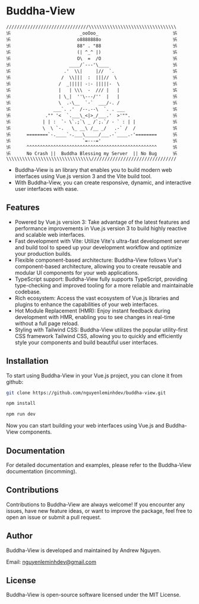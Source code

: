# Buddha-View

```
///////////////////////////////\\\\\\\\\\\\\\\\\\\\\\\\\\\\\\\\\
卐                          _ooOoo_                            卐
卐                         o8888888o                           卐
卐                         88" . "88                           卐
卐                         (| ^_^ |)                           卐
卐                         O\  =  /O                           卐
卐                      ____/`---'\____                        卐
卐                    .'  \\|     |//  `.                      卐
卐                   /  \\|||  :  |||//  \                     卐
卐                  /  _||||| -:- |||||-  \                    卐
卐                  |   | \\\  -  /// |   |                    卐
卐                  | \_|  ''\---/''  |   |                    卐
卐                  \  .-\__  `-`  ___/-. /                    卐
卐                ___`. .'  /--.--\  `. . ___                  卐
卐             ."" '<  `.___\_<|>_/___.'  >'"".                卐
卐            | | :  `- \`.;`\ _ /`;.`/ - ` : | |              卐
卐            \  \ `-.   \_ __\ /__ _/   .-` /  /              卐
卐      ========`-.____`-.___\_____/___.-`____.-'========      卐
卐                           `=---='                           卐
卐      ^^^^^^^^^^^^^^^^^^^^^^^^^^^^^^^^^^^^^^^^^^^^^^^^^      卐
卐      No Crash ||  Buddha Blessing my Server  || No Bug      卐
\\\\\\\\\\\\\\\\\\\\\\\\\\\\\\\\////////////////////////////////
```

- Buddha-View is an library that enables you to build modern web interfaces using Vue.js version 3 and the Vite build tool. 
- With Buddha-View, you can create responsive, dynamic, and interactive user interfaces with ease.

## Features
- Powered by Vue.js version 3: Take advantage of the latest features and performance improvements in Vue.js version 3 to build highly reactive and scalable web interfaces.
- Fast development with Vite: Utilize Vite's ultra-fast development server and build tool to speed up your development workflow and optimize your production builds.
- Flexible component-based architecture: Buddha-View follows Vue's component-based architecture, allowing you to create reusable and modular UI components for your web applications.
- TypeScript support: Buddha-View fully supports TypeScript, providing type-checking and improved tooling for a more reliable and maintainable codebase.
- Rich ecosystem: Access the vast ecosystem of Vue.js libraries and plugins to enhance the capabilities of your web interfaces.
- Hot Module Replacement (HMR): Enjoy instant feedback during development with HMR, enabling you to see changes in real-time without a full page reload.
- Styling with Tailwind CSS: Buddha-View utilizes the popular utility-first CSS framework Tailwind CSS, allowing you to quickly and efficiently style your components and build beautiful user interfaces.

## Installation
To start using Buddha-View in your Vue.js project, you can clone it from github:

```bash
git clone https://github.com/nguyenleminhdev/buddha-view.git

npm install

npm run dev
```

Now you can start building your web interfaces using Vue.js and Buddha-View components.

## Documentation
For detailed documentation and examples, please refer to the Buddha-View documentation (incomming).

## Contributions
Contributions to Buddha-View are always welcome! If you encounter any issues, have new feature ideas, or want to improve the package, feel free to open an issue or submit a pull request.

## Author
Buddha-View is developed and maintained by Andrew Nguyen.

Email: nguyenleminhdev@gmail.com

## License
Buddha-View is open-source software licensed under the MIT License.